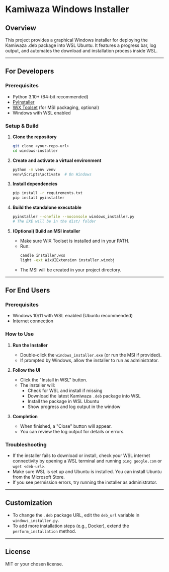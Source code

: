 # Kamiwaza Windows Installer

## Overview
This project provides a graphical Windows installer for deploying the Kamiwaza .deb package into WSL Ubuntu. It features a progress bar, log output, and automates the download and installation process inside WSL.

---

## For Developers

### Prerequisites
- Python 3.10+ (64-bit recommended)
- [PyInstaller](https://pyinstaller.org/)
- [WiX Toolset](https://wixtoolset.org/) (for MSI packaging, optional)
- Windows with WSL enabled

### Setup & Build

1. **Clone the repository**
   ```sh
   git clone <your-repo-url>
   cd windows-installer
   ```

2. **Create and activate a virtual environment**
   ```sh
   python -m venv venv
   venv\Scripts\activate  # On Windows
   ```

3. **Install dependencies**
   ```sh
   pip install -r requirements.txt
   pip install pyinstaller
   ```

4. **Build the standalone executable**
   ```sh
   pyinstaller --onefile --noconsole windows_installer.py
   # The EXE will be in the dist/ folder
   ```

5. **(Optional) Build an MSI installer**
   - Make sure WiX Toolset is installed and in your PATH.
   - Run:
     ```sh
     candle installer.wxs
     light -ext WixUIExtension installer.wixobj
     ```
   - The MSI will be created in your project directory.

---

## For End Users

### Prerequisites
- Windows 10/11 with WSL enabled (Ubuntu recommended)
- Internet connection

### How to Use

1. **Run the Installer**
   - Double-click the `windows_installer.exe` (or run the MSI if provided).
   - If prompted by Windows, allow the installer to run as administrator.

2. **Follow the UI**
   - Click the "Install in WSL" button.
   - The installer will:
     - Check for WSL and install if missing
     - Download the latest Kamiwaza `.deb` package into WSL
     - Install the package in WSL Ubuntu
     - Show progress and log output in the window

3. **Completion**
   - When finished, a "Close" button will appear.
   - You can review the log output for details or errors.

### Troubleshooting
- If the installer fails to download or install, check your WSL internet connectivity by opening a WSL terminal and running `ping google.com` or `wget <deb-url>`.
- Make sure WSL is set up and Ubuntu is installed. You can install Ubuntu from the Microsoft Store.
- If you see permission errors, try running the installer as administrator.

---

## Customization
- To change the `.deb` package URL, edit the `deb_url` variable in `windows_installer.py`.
- To add more installation steps (e.g., Docker), extend the `perform_installation` method.

---

## License
MIT or your chosen license. 